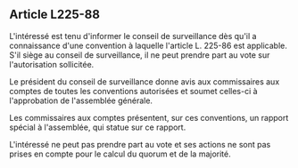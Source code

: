 Article L225-88
----
L'intéressé est tenu d'informer le conseil de surveillance dès qu'il a
connaissance d'une convention à laquelle l'article L. 225-86 est applicable.
S'il siège au conseil de surveillance, il ne peut prendre part au vote sur
l'autorisation sollicitée.

Le président du conseil de surveillance donne avis aux commissaires aux comptes
de toutes les conventions autorisées et soumet celles-ci à l'approbation de
l'assemblée générale.

Les commissaires aux comptes présentent, sur ces conventions, un rapport spécial
à l'assemblée, qui statue sur ce rapport.

L'intéressé ne peut pas prendre part au vote et ses actions ne sont pas prises
en compte pour le calcul du quorum et de la majorité.
